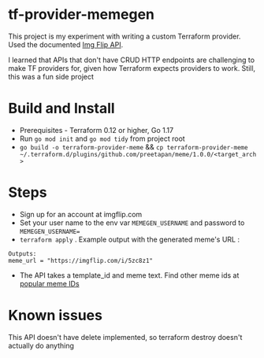 # tf-provider-memegen

This project is my experiment with writing a custom Terraform provider. 
Used the documented [Img Flip API](https://imgflip.com/api).

I learned that APIs that don't have CRUD HTTP endpoints are challenging to make TF providers for, given how Terraform 
expects providers to work. Still, this was a fun side project

# Build and Install 
- Prerequisites - Terraform 0.12 or higher, Go 1.17
- Run `go mod init` and `go mod tidy` from project root
- `go build -o terraform-provider-meme` && `cp terraform-provider-meme ~/.terraform.d/plugins/github.com/preetapan/meme/1.0.0/<target_arch>`

# Steps 

- Sign up for an account at imgflip.com 
- Set your user name to the env var `MEMEGEN_USERNAME` and password to `MEMEGEN_USERNAME=`
- `terraform apply` . Example output with the generated meme's URL : 
```
Outputs:
meme_url = "https://imgflip.com/i/5zc8z1"
```
- The API takes a template_id and meme text. Find other meme ids at [popular meme IDs](https://imgflip.com/popular_meme_ids)

# Known issues 
This API doesn't have delete implemented, so terraform destroy doesn't actually do anything

